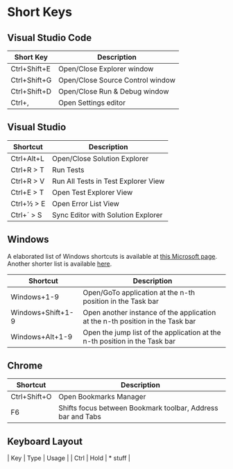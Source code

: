 # Short Keys

## Visual Studio Code

| Short Key | Description |
| --------- | ----------- |
| Ctrl+Shift+E | Open/Close Explorer window |
| Ctrl+Shift+G | Open/Close Source Control window |
| Ctrl+Shift+D | Open/Close Run & Debug window |
| Ctrl+, | Open Settings editor |

## Visual Studio

| Shortcut | Description |
| --------- | ----------- |
| Ctrl+Alt+L | Open/Close Solution Explorer |
| Ctrl+R > T | Run Tests |
| Ctrl+R > V | Run All Tests in Test Explorer View |
| Ctrl+E > T | Open Test Explorer View |
| Ctrl+½ > E | Open Error List View |
| Ctrl+´ > S | Sync Editor with Solution Explorer |

## Windows

A elaborated list of Windows shortcuts is available at [this Microsoft page](https://support.microsoft.com/en-us/windows/keyboard-shortcuts-in-windows-dcc61a57-8ff0-cffe-9796-cb9706c75eec).
Another shorter list is available [here](https://bloomfield.edu/help-desk/20-windows-shortcuts).

| Shortcut | Description |
| --------- | ----------- |
| Windows+1-9 | Open/GoTo application at the n-th position in the Task bar |
| Windows+Shift+1-9 | Open another instance of the application at the n-th position in the Task bar |
| Windows+Alt+1-9 | Open the jump list of the application at the n-th position in the Task bar |

## Chrome

| Shortcut | Description |
| --------- | ----------- |
| Ctrl+Shift+O | Open Bookmarks Manager |
| F6 | Shifts focus between Bookmark toolbar, Address bar and Tabs

## Keyboard Layout

| Key | Type | Usage |
| Ctrl | Hold | * stuff |